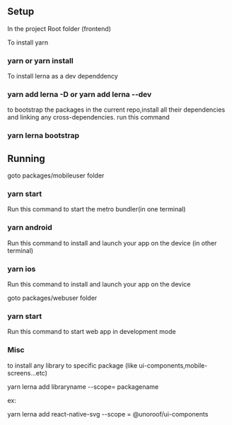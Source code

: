  
## Setup

In the project Root folder (frontend)
 

To install yarn

### yarn or yarn install

To install lerna as a dev dependdency

### yarn add lerna -D or yarn add lerna --dev


to bootstrap the packages in the current repo,install all their dependencies and linking any cross-dependencies.
run this command 

### yarn lerna bootstrap

## Running


goto packages/mobileuser folder

### yarn start

Run this command to start the metro bundler(in one terminal)

### yarn android

Run this command to install and launch your app on the device (in other terminal)



### yarn ios

Run this command to install and launch your app on the device

goto packages/webuser folder

### yarn start

Run this command to start web app in development mode

### Misc

 to install any library  to specific package (like ui-components,mobile-screens...etc)
 
 yarn lerna add libraryname --scope= packagename
 
 ex:
 
 yarn lerna add react-native-svg --scope = @unoroof/ui-components


